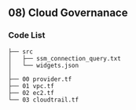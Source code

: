## 08) Cloud Governanace 
### Code List
```shell
├── src
│   ├── ssm_connection_query.txt
│   └── widgets.json
│
├── 00 provider.tf
├── 01 vpc.tf
├── 02 ec2.tf
└── 03 cloudtrail.tf
```